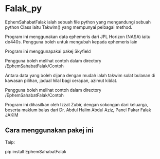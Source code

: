 # Falak_py

<p>EphemSahabatFalak ialah sebuah file python yang mengandungi sebuah python Class iaitu Takwim() yang mempunyai pelbagai method. </p>
<p> Program ini menggunakan data ephemeris dari JPL Horizon (NASA) iaitu de440s. Pengguna boleh untuk mengubah kepada ephemeris lain </p>
<p> Program ini menggunapakai pakej Skyfield </p>
<p> Pengguna boleh melihat contoh dalam directory /EphemSahabatFalak/Contoh </p>
<p> Antara data yang boleh dijana dengan mudah ialah takwim solat bulanan di kawasan pilihan, jadual hilal bagi cerapan, azimut kiblat.</p>
<p> Pengguna boleh melihat contoh dalam directory /EphemSahabatFalak/Contoh </p>
<p> Program ini dihasilkan oleh Izzat Zubir, dengan sokongan dari keluarga, beserta maklum balas dari Dr. Abdul Halim Abdul Aziz, Panel Pakar Falak JAKIM </p>

## Cara menggunakan pakej ini

Taip:

  pip install EphemSahabatFalak
  
  
  
